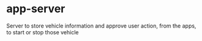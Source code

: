 # app-server
Server to store vehicle information and approve user action, from the apps, to start or stop those vehicle
